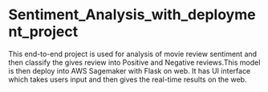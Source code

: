 # Sentiment_Analysis_with_deployment_project
This end-to-end project is used for analysis of movie review sentiment and then classify the gives review into Positive and Negative reviews.This model is then deploy into AWS Sagemaker with Flask on web. It has UI interface which takes users input and then gives the real-time results on the web.
